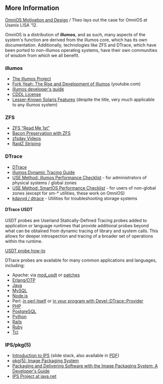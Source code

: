 More Information
----------------

[OmniOS Motivation and
Design](https://www.usenix.org/conference/lisa12/omnios-motivation-and-design)
/ Theo lays out the case for OmniOS at Usenix LISA '12.

OmniOS is a distribution of **illumos**, and as such, many aspects of
the system's function are derived from the illumos core, which has its
own documentation. Additionally, technologies like ZFS and DTrace, which
have been ported to non-illumos operating systems, have their own
communities of wisdom from which we all benefit.

### illumos

* [The illumos Project](https://www.illumos.org/)
* [Fork Yeah: The Rise and Development of Illumos](http://www.youtube.com/watch?v=-zRN7XLCRhc) (youtube.com)
* [illumos developer's guide](http://illumos.org/books/dev/)
* [CDDL License](http://illumos.org/license/CDDL)
* [Lesser-Known Solaris Features](http://www.c0t0d0s0.org/pages/lksfbook.html) (despite the title, very much applicable to any illumos system)

### ZFS

* [ZFS “Read Me 1st”](http://nex7.blogspot.com/2013/03/readme1st.html)
* [Bacon Preservation with ZFS](http://sysadvent.blogspot.com/2012/12/day-7-bacon-preservation-with-zfs.html)
* [zfsday Videos](http://zfsday.com/zfsday/)
* [RaidZ Striping](http://joyent.com/blog/zfs-raidz-striping)

### DTrace

* [DTrace](http://dtrace.org/blogs/about/)
* [illumos Dynamic Tracing Guide](http://dtrace.org/guide/preface.html)
* [USE Method: illumos Performance Checklist](http://dtrace.org/blogs/brendan/2012/03/01/the-use-method-solaris-performance-checklist/) - for administrators of physical systems / global zones
* [USE Method: SmartOS Performance Checklist](http://dtrace.org/blogs/brendan/2012/12/19/the-use-method-smartos-performance-checklist/) - for users of non-global zones (except for sm-* utilities, these work on OmniOS)
* [kdavyd / dtrace](https://github.com/kdavyd/dtrace) - Utilities for troubleshooting storage systems

#### DTrace USDT

USDT probes are Userland Statically-Defined Tracing probes added to
application or language runtimes that provide additional probes beyond
what can be obtained from dynamic tracing of library and system calls.
This allows for deeper introspection and tracing of a broader set of
operations within the runtime.

[USDT probe how-to](http://dtrace.org/blogs/dap/2011/12/13/usdt-providers-redux/)

DTrace probes are available for many common applications and languages,
including:

* Apache: via [mod_usdt](https://github.com/davepacheco/mod_usdt) or [patches](https://github.com/omniti-labs/omnios-build/tree/omniti-ms/build/apache22/patches)
* [Erlang/OTP](http://www.erlang.org/doc/apps/runtime_tools/DTRACE.html)
* [Java](http://docs.oracle.com/javase/6/docs/technotes/guides/vm/dtrace.html)
* [MySQL](http://dev.mysql.com/tech-resources/articles/getting_started_dtrace_saha.html)
* [Node.js](http://blog.nodejs.org/2012/04/25/profiling-node-js/)
* Perl: [in perl itself](http://perldoc.perl.org/perldtrace.html) or [in your program with Devel::DTrace::Provider](http://search.cpan.org/~chrisa/Devel-DTrace-Provider-1.11/lib/Devel/DTrace/Provider.pm)
* [PHP](http://pecl.php.net/package/DTrace)
* [PostgreSQL](https://wiki.postgresql.org/wiki/DTrace)
* [Python](https://pypi.python.org/pypi/python-dtrace)
* [Rails](https://github.com/sax/rails-dtrace)
* [Ruby](https://github.com/chrisa/ruby-dtrace)
* [Tcl](http://wiki.tcl.tk/19923)

### IPS/pkg(5)

* [Introduction to IPS](http://www.slideshare.net/esproul/ips-image-packaging-system) (slide stack, also available in [PDF](http://omnios.omniti.com/media/IPS_Intro.pdf))
* [pkg(5): Image Packaging System](http://en.wikipedia.org/wiki/Image_Packaging_System)
* [Packaging and Delivering Software with the Image Packaging System: A Developer's Guide](http://omnios.omniti.com/media/ipsdevguide.pdf)
* [IPS Project at java.net](https://java.net/projects/ips)
